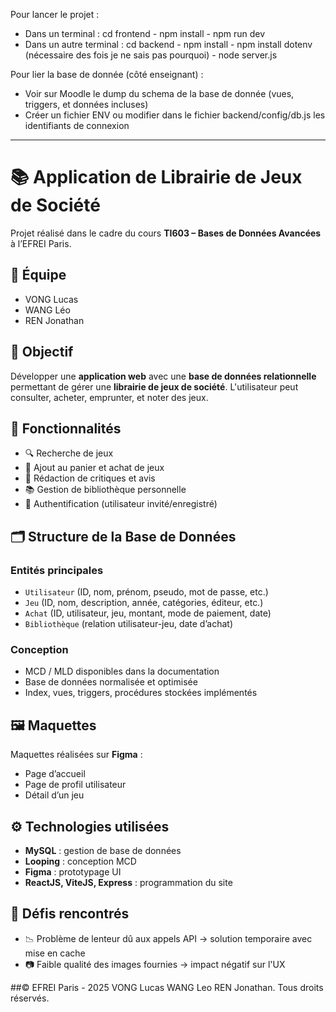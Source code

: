Pour lancer le projet : 

- Dans un terminal : cd frontend - npm install - npm run dev
- Dans un autre terminal : cd backend - npm install - npm install dotenv (nécessaire des fois je ne sais pas pourquoi) - node server.js

Pour lier la base de donnée (côté enseignant) :

- Voir sur Moodle le dump du schema de la base de donnée (vues, triggers, et données incluses)
- Créer un fichier ENV ou modifier dans le fichier backend/config/db.js les identifiants de connexion

--------------------------

# 📚 Application de Librairie de Jeux de Société

Projet réalisé dans le cadre du cours **TI603 – Bases de Données Avancées** à l’EFREI Paris.

## 👥 Équipe

- VONG Lucas  
- WANG Léo  
- REN Jonathan  

## 🎯 Objectif

Développer une **application web** avec une **base de données relationnelle** permettant de gérer une **librairie de jeux de société**. L'utilisateur peut consulter, acheter, emprunter, et noter des jeux.

## 🧩 Fonctionnalités

- 🔍 Recherche de jeux
- 🛒 Ajout au panier et achat de jeux
- 📝 Rédaction de critiques et avis
- 📚 Gestion de bibliothèque personnelle
- 🔐 Authentification (utilisateur invité/enregistré)

## 🗂 Structure de la Base de Données

### Entités principales

- `Utilisateur` (ID, nom, prénom, pseudo, mot de passe, etc.)
- `Jeu` (ID, nom, description, année, catégories, éditeur, etc.)
- `Achat` (ID, utilisateur, jeu, montant, mode de paiement, date)
- `Bibliothèque` (relation utilisateur-jeu, date d’achat)

### Conception

- MCD / MLD disponibles dans la documentation
- Base de données normalisée et optimisée
- Index, vues, triggers, procédures stockées implémentés

## 🖼 Maquettes

Maquettes réalisées sur **Figma** :

- Page d’accueil
- Page de profil utilisateur
- Détail d’un jeu

## ⚙️ Technologies utilisées

- **MySQL** : gestion de base de données
- **Looping** : conception MCD
- **Figma** : prototypage UI
- **ReactJS, ViteJS, Express** : programmation du site

## 🚧 Défis rencontrés

- 📉 Problème de lenteur dû aux appels API → solution temporaire avec mise en cache
- 📷 Faible qualité des images fournies → impact négatif sur l'UX


##© EFREI Paris - 2025 VONG Lucas WANG Leo REN Jonathan. Tous droits réservés.
